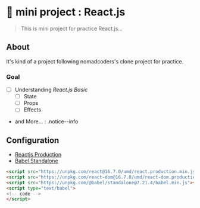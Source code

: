 # 🎯 mini project : React.js

> This is mini project for practice React.js...
## About
It's kind of a project following nomadcoders's clone project for practice.
### Goal
- [ ] Understanding *React.js Basic*
   - [ ] State
   - [ ] Props
   - [ ] Effects
- and More...
: .notice--info

## Configuration
- [Reactjs Production](https://ko.reactjs.org/docs/cdn-links.html)
- [Babel Standalone](https://babeljs.io/setup/#installation)

```html
<script src="https://unpkg.com/react@16.7.0/umd/react.production.min.js"></script>
<script src="https://unpkg.com/react-dom@16.7.0/umd/react-dom.production.min.js"></script>
<script src="https://unpkg.com/@babel/standalone@7.21.4/babel.min.js"></script>
<script type="text/babel">
<!-- code -->
</script>
```